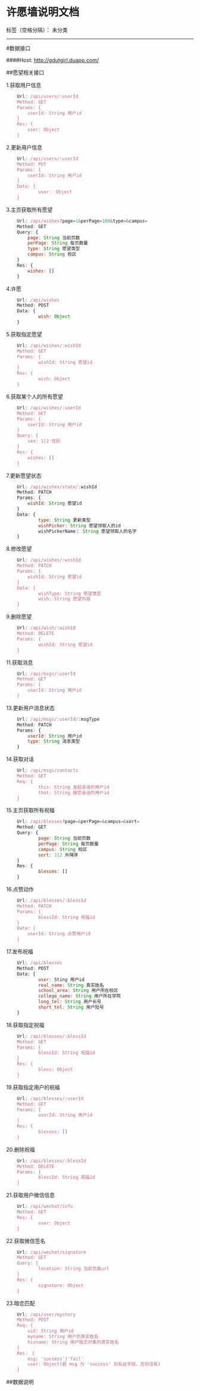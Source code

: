 ﻿# 许愿墙说明文档

标签（空格分隔）： 未分类

---



#数据接口

####Host: http://gdutgirl.duapp.com/

##愿望相关接口

1.获取用户信息
```javascript
	Url: /api/users/:userId
	Method: GET
	Params: {
		userId: String 用户id
	}
	Res: {
		user: Object
	}
```

2.更新用户信息
```javascript
	Url: /api/users/:userId
	Method: PUT
	Params: {
		userId: String 用户id
	}
	Data: {
	    	user： Object
	}
```

3.主页获取所有愿望
```javascript
	Url: /api/wishes?page=1&perPage=100&type=&campus=
	Method: GET
	Query: {
		page: String 当前页数
		perPage: String 每页数量
		type: String 愿望类型
		campus: String 校区
	}
	Res: {
		wishes: []
	}
```

4.许愿
```javascript
	Url: /api/wishes
	Method: POST
	Data: {
	    	wish: Object
	}
```

5.获取指定愿望
```javascript
	Url: /api/wishes/:wishId
	Method: GET
	Params: {
	    	wishId: String 愿望id
	}
	Res: {
	    	wish: Object
	}
```

6.获取某个人的所有愿望
```javascript
	Url: /api/wishes/:userId
	Method: GET
	Params: {
		userId: String 用户id
	}
	Query: {
		sex: 1|2 性别 
	}
	Res: {
		wishes: []
	}
```

7.更新愿望状态
```javascript
	Url: /api/wishes/state/:wishId
	Method: PATCH
	Params: {
		wishId: String 愿望id
	}
	Data: {
	    	type: String 更新类型
	    	wishPicker: String 愿望领取人的id
	    	wishPickerName： String 愿望领取人的名字
	}
```

8.修改愿望
```javascript
	Url: /api/wishes/:wishId
	Method: PATCH
	Params: {
		wishId: String 愿望id
	}
	Data: {
	    	wishType: String 愿望类型
	    	wish: String 愿望内容
	}
```

9.删除愿望
```javascript
	Url: /api/wish/:wishId
	Method: DELETE
	Params: {
	    	wishId: String 愿望id
	}
```

11.获取消息
```javascript
	Url: /api/msgs/:userId
	Method: GET
	Params: {
		userId: String 用户id
	}
```

13.更新用户消息状态
```javascript
	Url: /api/msgs/:userId/:msgType
	Method: PATCH
	Params: {
		userId: String 用户id
		type: String 消息类型
	}
```

14.获取对话
```javascript
	Url: /api/msgs/contacts
	Method: GET
	Req: {
	    	this: String 发起会话的用户id
	    	that: String 接受会话的用户id
	}
```

15.主页获取所有祝福
```javascript
	Url: /api/blesses?page=&perPage=&campus=&sort=
	Method: GET
	Query: {
	    	page: String 当前页数
	    	perPage: String 每页数量
	    	campus: String 校区
	    	sort: 1|2 升降序
	}
	Res: {
	    	blesses: []
	}
```

16.点赞动作
```javascript
	Url: /api/blesses/:blessId
	Method: PATCH
	Params: {
	    	blessId: String 祝福id
	}
	Data: {
		userId: String 点赞用户id
	}
```

17.发布祝福
```javascript
	Url: /api/blesses
	Method: POST
	Data: {
	    	user: Sting 用户id
	    	real_name: String 真实姓名
	    	school_area: String 用户所在校区
	    	college_name: String 用户所在学院
	    	long_tel: String 用户长号
	    	short_tel: String 用户短号
	}
```

18.获取指定祝福
```javascript
	Url: /api/blesses/:blessId
	Method: GET
	Params: {
	    	blessId: String 祝福id
	}
	Res: {
	    	bless: Object
	}
```

19.获取指定用户的祝福
```javascript
	Url: /api/blesses/:userId
	Method: GET
	Params: {
	    	userId: String 用户id
	}
	Res: {
	    	blesses: []
	}
```

20.删除祝福
```javascript
	Url: /api/blesses/:blessId
	Method: DELETE
	Params: {
	    	blessId: String 祝福id
	}
```

21.获取用户微信信息
```javascript
	Url: /api/wechat/info
	Method: GET
	Res: {
	    	user: Object
	}
```

22.获取微信签名
```javascript
	Url: /api/wechat/signature
	Method: GET
	Query: {
	    	location: String 当前页面url
	}
	Res: {
	    	signature: Object
	}
```

23.暗恋匹配
```javascript
	Url: /api/user/mystery
	Method: POST
	Req: {
	    uid: String 用户id
	    myname: String 用户的真实姓名
	    hisname: String 用户暗恋对象的真实姓名
	}
	Res： {
	    msg: 'success'|'fail'
	    user: Object(若 msg 为 'success' 则有此字段，否则没有)
	}
```

##数据说明





